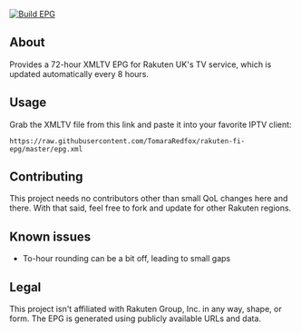 [![Build EPG](https://github.com/TomaraRedfox/rakuten-fi-epg/actions/workflows/actions.yml/badge.svg)](https://github.com/TomaraRedfox/rakuten-fi-epg/actions/workflows/actions.yml)

## About
Provides a 72-hour XMLTV EPG for Rakuten UK's TV service, which is updated automatically every 8 hours.

## Usage
Grab the XMLTV file from this link and paste it into your favorite IPTV client:
```
https://raw.githubusercontent.com/TomaraRedfox/rakuten-fi-epg/master/epg.xml
```

## Contributing
This project needs no contributors other than small QoL changes here and there. With that said, feel free to fork and update for other Rakuten regions.

## Known issues
- To-hour rounding can be a bit off, leading to small gaps

## Legal
This project isn't affiliated with Rakuten Group, Inc. in any way, shape, or form. The EPG is generated using publicly available URLs and data.
